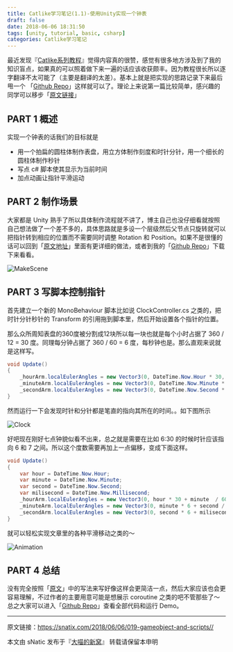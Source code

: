 ```yaml
---
title: Catlike学习笔记(1.1)-使用Unity实现一个钟表
draft: false
date: 2018-06-06 18:31:50
tags: [unity, tutorial, basic, csharp]
categories: Catlike学习笔记
---
```


最近发现『[Catlike系列教程](https://catlikecoding.com/unity/tutorials/)』觉得内容真的很赞，感觉有很多地方涉及到了我的知识盲点，如果真的可以照着做下来一遍的话应该收获颇丰。因为教程很长所以逐字翻译不太可能了（主要是翻译的太差）。基本上就是把实现的思路记录下来最后甩一个 「[Github Repo](https://github.com/sNaticY/CatlikePractice)」这样就可以了。理论上来说第一篇比较简单，感兴趣的同学可以移步「[原文链接](https://catlikecoding.com/unity/tutorials/basics/game-objects-and-scripts/)」

<!--more-->

## PART 1 概述

实现一个钟表的话我们的目标就是

* 用一个拍扁的圆柱体制作表盘，用立方体制作刻度和时针分针，用一个细长的圆柱体制作秒针
* 写点 c# 脚本使其显示为当前时间
* 加点动画让指针平滑运动

## PART 2 制作场景

大家都是 Unity 熟手了所以具体制作流程就不讲了，博主自己也没仔细看就按照自己想法做了一个差不多的，具体思路就是多设一个层级然后父节点只旋转就可以把指针转到相应的位置而不需要同时调整 Rotation 和 Position。如果不是很懂的话可以回到「[原文地址](https://catlikecoding.com/unity/tutorials/basics/game-objects-and-scripts/)」里面有更详细的做法，或者到我的「[Github Repo](https://github.com/sNaticY/CatlikePractice)」下载下来看看。

![MakeScene](http://ojgpkbakj.bkt.clouddn.com/2018060801.png)

## PART 3 写脚本控制指针

首先建立一个新的 MonoBehaviour 脚本比如说 ClockController.cs 之类的，把时针分针秒针的 Transform 的引用拖到脚本里，然后开始设置各个指针的位置。

那么众所周知表盘的360度被分割成12块所以每一块也就是每个小时占据了 360 / 12 = 30 度。同理每分钟占据了 360 / 60 = 6 度，每秒钟也是。那么直观来说就是这样写。

``` csharp
void Update()
{
	_hourArm.localEulerAngles = new Vector3(0, DateTime.Now.Hour * 30, 0);
	_minuteArm.localEulerAngles = new Vector3(0, DateTime.Now.Minute * 6, 0);
	_secondArm.localEulerAngles = new Vector3(0, DateTime.Now.Second * 6, 0);
}
```

然而运行一下会发现时针和分针都是笔直的指向其所在的时间。。如下图所示

![Clock](http://ojgpkbakj.bkt.clouddn.com/2018060802.png)

好吧现在刚好七点钟貌似看不出来，总之就是需要在比如 6:30 的时候时针应该指向 6 和 7 之间。所以这个度数需要再加上一点偏移，变成下面这样。

```csharp
void Update()
{
	var hour = DateTime.Now.Hour;
	var minute = DateTime.Now.Minute;
	var second = DateTime.Now.Second;
	var milisecond = DateTime.Now.Millisecond;
	_hourArm.localEulerAngles = new Vector3(0, hour * 30 + minute  / 60f * 30f, 0);
	_minuteArm.localEulerAngles = new Vector3(0, minute * 6 + second / 60f * 6f, 0);
	_secondArm.localEulerAngles = new Vector3(0, second * 6 + milisecond / 1000f * 6f, 0);
}
```

就可以轻松实现文章里的各种平滑移动之类的～

![Animation](http://ojgpkbakj.bkt.clouddn.com/2018060803.gif)

## PART 4 总结

没有完全按照「[原文](https://catlikecoding.com/unity/tutorials/basics/game-objects-and-scripts/)」中的写法来写好像这样会更简洁一点，然后大家应该也会更容易理解，不过作者的主要用意可能是想展示 coroutine 之类的吧不管那些了～总之大家可以进入「[Github Repo](https://github.com/sNaticY/CatlikePractice)」查看全部代码和运行 Demo。

---

原文链接：https://snatix.com/2018/06/06/019-gameobject-and-scripts//

本文由 sNatic 发布于『[大喵的新窝](http://snatix.com)』 转载请保留本申明